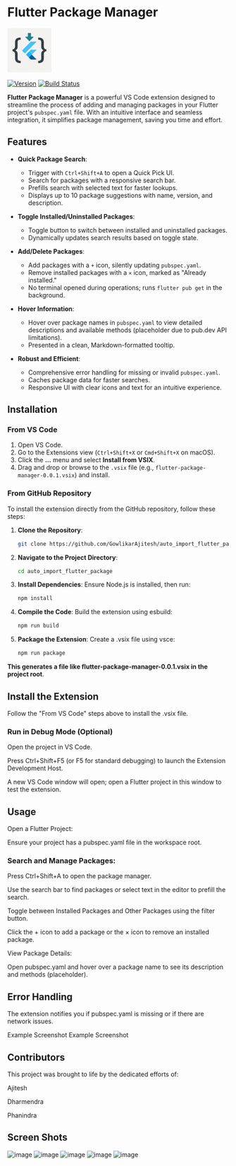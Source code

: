 # Flutter Package Manager

<img src="https://github.com/GowlikarAjitesh/auto_import_flutter_package/blob/main/images/icon2.png" alt="Flutter Package Manager Logo" width="100" height="100">

[![Version](https://img.shields.io/badge/version-0.0.1-blue.svg)](https://marketplace.visualstudio.com/) [![Build Status](https://img.shields.io/badge/build-passing-green.svg)](https://github.com/GowlikarAjitesh/auto_import_flutter_package)

**Flutter Package Manager** is a powerful VS Code extension designed to streamline the process of adding and managing packages in your Flutter project's `pubspec.yaml` file. With an intuitive interface and seamless integration, it simplifies package management, saving you time and effort.

## Features

- **Quick Package Search**:
  - Trigger with `Ctrl+Shift+A` to open a Quick Pick UI.
  - Search for packages with a responsive search bar.
  - Prefills search with selected text for faster lookups.
  - Displays up to 10 package suggestions with name, version, and description.

- **Toggle Installed/Uninstalled Packages**:
  - Toggle button to switch between installed and uninstalled packages.
  - Dynamically updates search results based on toggle state.

- **Add/Delete Packages**:
  - Add packages with a `+` icon, silently updating `pubspec.yaml`.
  - Remove installed packages with a `×` icon, marked as "Already installed."
  - No terminal opened during operations; runs `flutter pub get` in the background.

- **Hover Information**:
  - Hover over package names in `pubspec.yaml` to view detailed descriptions and available methods (placeholder due to pub.dev API limitations).
  - Presented in a clean, Markdown-formatted tooltip.

- **Robust and Efficient**:
  - Comprehensive error handling for missing or invalid `pubspec.yaml`.
  - Caches package data for faster searches.
  - Responsive UI with clear icons and text for an intuitive experience.

## Installation

### From VS Code
1. Open VS Code.
2. Go to the Extensions view (`Ctrl+Shift+X` or `Cmd+Shift+X` on macOS).
3. Click the **...** menu and select **Install from VSIX**.
4. Drag and drop or browse to the `.vsix` file (e.g., `flutter-package-manager-0.0.1.vsix`) and install.

### From GitHub Repository
To install the extension directly from the GitHub repository, follow these steps:

1. **Clone the Repository**:
   ```bash
   git clone https://github.com/GowlikarAjitesh/auto_import_flutter_package.git

2. **Navigate to the Project Directory**:
    ```bash
    cd auto_import_flutter_package
3. **Install Dependencies**:
   Ensure Node.js is installed, then run:
    ```bash
    npm install
4. **Compile the Code**:
      Build the extension using esbuild:
    ```bash
    npm run build
5. **Package the Extension**:
Create a .vsix file using vsce:
    ```bash
    npm run package
    
**This generates a file like flutter-package-manager-0.0.1.vsix in the project root**.

## Install the Extension
Follow the "From VS Code" steps above to install the .vsix file.

### Run in Debug Mode (Optional)

Open the project in VS Code.

Press Ctrl+Shift+F5 (or F5 for standard debugging) to launch the Extension Development Host.

A new VS Code window will open; open a Flutter project in this window to test the extension.

## Usage
Open a Flutter Project:

Ensure your project has a pubspec.yaml file in the workspace root.

### Search and Manage Packages:

Press Ctrl+Shift+A to open the package manager.

Use the search bar to find packages or select text in the editor to prefill the search.

Toggle between Installed Packages and Other Packages using the filter button.

Click the + icon to add a package or the × icon to remove an installed package.

View Package Details:

Open pubspec.yaml and hover over a package name to see its description and methods (placeholder).

## Error Handling
The extension notifies you if pubspec.yaml is missing or if there are network issues.

Example Screenshot
Example Screenshot

## Contributors
This project was brought to life by the dedicated efforts of:

Ajitesh

Dharmendra

Phanindra
## Screen Shots
![image](https://github.com/user-attachments/assets/539deaa8-96b1-4963-90c3-a72b884792c3)
![image](https://github.com/user-attachments/assets/820829e7-2c1c-4f63-ba2c-2040f0b88c04)
![image](https://github.com/user-attachments/assets/41c21748-90c7-4196-8b3f-ba460fbb8a8f)
![image](https://github.com/user-attachments/assets/0e7d0cc9-f3ca-4af6-a9d3-b94b9333f939)
![image](https://github.com/user-attachments/assets/d0c62c47-f7cd-4aa2-a2f3-ff4aa9b0195d)

